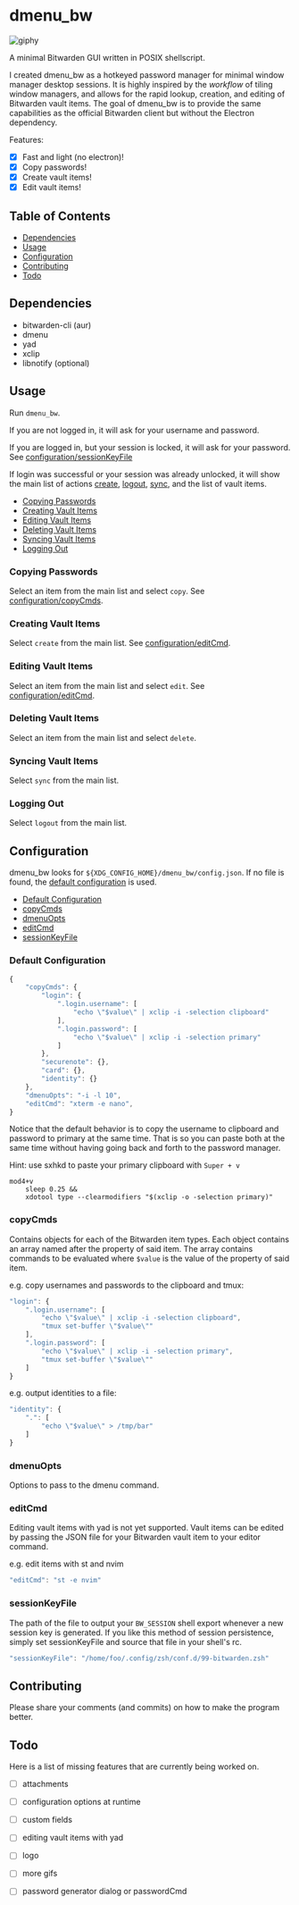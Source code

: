 # dmenu\_bw

![giphy](https://media.giphy.com/media/iEJ7HRPdOpWUrNy3Ue/giphy.gif)

A minimal Bitwarden GUI written in POSIX shellscript. <br>

I created dmenu\_bw as a hotkeyed password manager for minimal window manager
desktop sessions. It is highly inspired by the *workflow* of tiling window
managers, and allows for the rapid lookup, creation, and editing of Bitwarden
vault items. The goal of dmenu\_bw is to provide the same capabilities as the
official Bitwarden client but without the Electron dependency. <br>

Features:
- [x] Fast and light (no electron)!
- [x] Copy passwords!
- [x] Create vault items!
- [x] Edit vault items!

## Table of Contents
* [Dependencies](#Dependencies)
* [Usage](#Usage)
* [Configuration](#Configuration)
* [Contributing](#Contributing)
* [Todo](#Todo)

## Dependencies
* bitwarden-cli (aur)
* dmenu
* yad
* xclip
* libnotify (optional)

## Usage
Run `dmenu_bw`. <br>

If you are not logged in, it will ask for your username and password. <br>

If you are logged in, but your session is locked, it will ask for your
password. See [configuration/sessionKeyFile](#sessionKeyFile) <br>

If login was successful or your session was already unlocked, it will
show the main list of actions [create](#Creating-Vault-Items),
[logout](#Logging-Out), [sync](#Syncing-Vault-Items), and the list of
vault items. <br>

* [Copying Passwords](#Copying-Passwords)
* [Creating Vault Items](#Creating-Vault-Items)
* [Editing Vault Items](#Editing-Vault-Items)
* [Deleting Vault Items](#Deleting-Vault-Items)
* [Syncing Vault Items](#Syncing-Vault-Items)
* [Logging Out](#Logging-Out)

### Copying Passwords
Select an item from the main list and select `copy`. See
[configuration/copyCmds](#copyCmds).

### Creating Vault Items
Select `create` from the main list. See [configuration/editCmd](#editCmd).

### Editing Vault Items
Select an item from the main list and select `edit`. See
[configuration/editCmd](#editCmd).

### Deleting Vault Items
Select an item from the main list and select `delete`.

### Syncing Vault Items
Select `sync` from the main list.

### Logging Out
Select `logout` from the main list.


## Configuration

dmenu\_bw looks for `${XDG_CONFIG_HOME}/dmenu_bw/config.json`.  If no
file is found, the [default configuration](#Default-Configuration) is
used.

* [Default Configuration](#Default-Configuration)
* [copyCmds](#copyCmds)
* [dmenuOpts](#dmenuOpts)
* [editCmd](#editCmd)
* [sessionKeyFile](#sessionKeyFile)

<!-- An example config file is located in
/usr/local/share/doc/config.example.json. -->

### Default Configuration
```javascript
{
    "copyCmds": {
        "login": {
            ".login.username": [
                "echo \"$value\" | xclip -i -selection clipboard"
            ],
            ".login.password": [
                "echo \"$value\" | xclip -i -selection primary"
            ]
        },
        "securenote": {},
        "card": {},
        "identity": {}
    },
    "dmenuOpts": "-i -l 10",
    "editCmd": "xterm -e nano",
}
```
Notice that the default behavior is to copy the username to clipboard and
password to primary at the same time. That is so you can paste both at the same
time without having going back and forth to the password manager. <br>

Hint: use sxhkd to paste your primary clipboard with `Super + v`
```
mod4+v
    sleep 0.25 &&
    xdotool type --clearmodifiers "$(xclip -o -selection primary)"
```

### copyCmds
Contains objects for each of the Bitwarden item types.
Each object contains an array named after the property of said item.
The array contains commands to be evaluated where `$value` is the
value of the property of said item. <br>

e.g. copy usernames and passwords to the clipboard and tmux:
```javascript
"login": {
    ".login.username": [
        "echo \"$value\" | xclip -i -selection clipboard",
        "tmux set-buffer \"$value\""
    ],
    ".login.password": [
        "echo \"$value\" | xclip -i -selection primary",
        "tmux set-buffer \"$value\""
    ]
}
```
e.g. output identities to a file:
```javascript
"identity": {
    ".": [
        "echo \"$value\" > /tmp/bar"
    ]
}
```

### dmenuOpts
Options to pass to the dmenu command.

### editCmd
Editing vault items with yad is not yet supported. Vault items can be
edited by passing the JSON file for your Bitwarden vault item to your
editor command.

e.g. edit items with st and nvim
```javascript
"editCmd": "st -e nvim"
```

### sessionKeyFile
The path of the file to output your `BW_SESSION` shell export whenever
a new session key is generated. If you like this method of session
persistence, simply set sessionKeyFile and source that file in your
shell's rc.
```javascript
"sessionKeyFile": "/home/foo/.config/zsh/conf.d/99-bitwarden.zsh"
```

## Contributing
Please share your comments (and commits) on how to make the program better.

## Todo
Here is a list of missing features that are currently being worked on.
- [ ] attachments
- [ ] configuration options at runtime
- [ ] custom fields
- [ ] editing vault items with yad
- [ ] logo
- [ ] more gifs
- [ ] password generator dialog or passwordCmd

